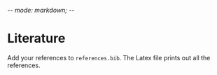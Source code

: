 -*- mode: markdown; -*-

# Literature

Add your references to `references.bib`. The Latex file prints out all the references.

